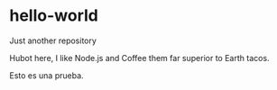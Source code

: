 # hello-world
Just another repository

Hubot here, I like Node.js and Coffee them far superior to Earth tacos.

Esto es una prueba.
